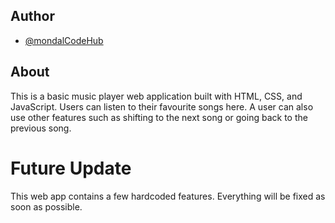 ## Author
- [@mondalCodeHub](https://www.github.com/mondalCodeHub)

## About 
 This is a basic music player web application built with HTML, CSS, and JavaScript. Users can listen to their favourite songs here. A user can also use other features such as shifting to the next song or going back to the previous song.

# Future Update
This web app contains a few hardcoded features. Everything will be fixed as soon as possible.
